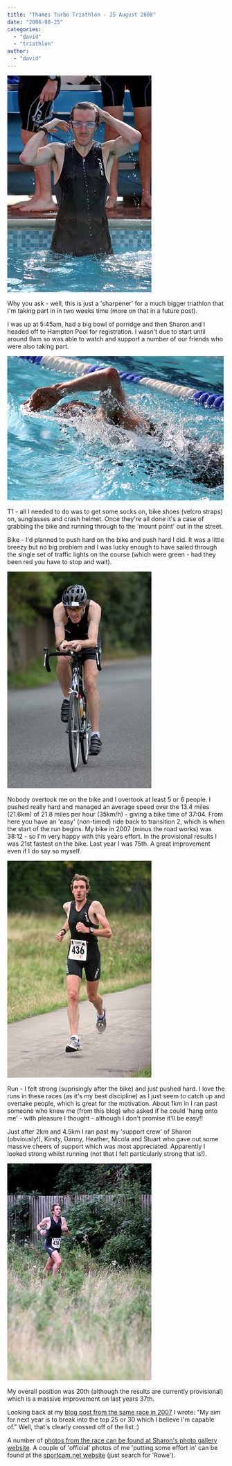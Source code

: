 ```yaml
---
title: "Thames Turbo Triathlon - 25 August 2008"
date: "2008-08-25"
categories: 
  - "david"
  - "triathlon"
author: 
  - "david"
---
```


![](/images/2008/2008-08-25-thames_turbo-swim_start.jpg)

Why you ask - well, this is just a 'sharpener' for a much bigger triathlon that I'm taking part in in two weeks time (more on that in a future post).

I was up at 5:45am, had a big bowl of porridge and then Sharon and I headed off to Hampton Pool for registration. I wasn't due to start until around 9am so was able to watch and support a number of our friends who were also taking part.

![](/images/2008/2008-08-25-thames_turbo-swim.jpg)

T1 - all I needed to do was to get some socks on, bike shoes (velcro straps) on, sunglasses and crash helmet. Once they're all done it's a case of grabbing the bike and running through to the 'mount point' out in the street.

Bike - I'd planned to push hard on the bike and push hard I did. It was a little breezy but no big problem and I was lucky enough to have sailed through the single set of traffic lights on the course (which were green - had they been red you have to stop and wait).

![](/images/2008/2008-08-25-thames_turbo-bike.jpg)

Nobody overtook me on the bike and I overtook at least 5 or 6 people. I pushed really hard and managed an average speed over the 13.4 miles (21.6km) of 21.8 miles per hour (35km/h) - giving a bike time of 37:04. From here you have an 'easy' (non-timed) ride back to transition 2, which is when the start of the run begins. My bike in 2007 (minus the road works) was 38:12 - so I'm very happy with this years effort. In the provisional results I was 21st fastest on the bike. Last year I was 75th. A great improvement even if I do say so myself.

![](/images/2008/2008-08-25-thames_turbo-run.jpg)

Run - I felt strong (suprisingly after the bike) and just pushed hard. I love the runs in these races (as it's my best discipline) as I just seem to catch up and overtake people, which is great for the motivation. About 1km in I ran past someone who knew me (from this blog) who asked if he could 'hang onto me' - with pleasure I thought - although I don't promise it'll be easy!!

Just after 2km and 4.5km I ran past my 'support crew' of Sharon (obviously!), Kirsty, Danny, Heather, Nicola and Stuart who gave out some massive cheers of support which was most appreciated. Apparently I looked strong whilst running (not that I felt particularly strong that is!).

![](/images/2008/2008-08-25-thames_turbo-run2.jpg)

My overall position was 20th (although the results are currently provisional) which is a massive improvement on last years 37th.

Looking back at my [blog post from the same race in 2007](/2007/08/thames-turbo-triathlon-27-august-2007/) I wrote: "My aim for next year is to break into the top 25 or 30 which I believe I'm capable of." Well, that's clearly crossed off of the list :)

A number of [photos from the race can be found at Sharon's photo gallery website](http://sharonrowe.co.uk/photos/2008/72157606951498715/). A couple of 'official' photos of me 'putting some effort in' can be found at the [sportcam.net website](http://sportcam.net/CompetitorSearch.aspx?RId=77) (just search for 'Rowe').
